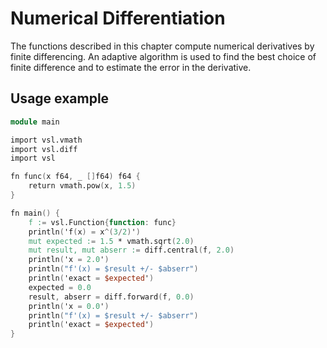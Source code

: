 # Numerical Differentiation

The functions described in this chapter compute numerical derivatives by
finite differencing. An adaptive algorithm is used to find the best
choice of finite difference and to estimate the error in the derivative.

## Usage example

```v
module main

import vsl.vmath
import vsl.diff
import vsl

fn func(x f64, _ []f64) f64 {
	return vmath.pow(x, 1.5)
}

fn main() {
	f := vsl.Function{function: func}
	println('f(x) = x^(3/2)')
	mut expected := 1.5 * vmath.sqrt(2.0)
	mut result, mut abserr := diff.central(f, 2.0)
	println('x = 2.0')
	println("f'(x) = $result +/- $abserr")
	println('exact = $expected')
	expected = 0.0
	result, abserr = diff.forward(f, 0.0)
	println('x = 0.0')
	println("f'(x) = $result +/- $abserr")
	println('exact = $expected')
}
```
